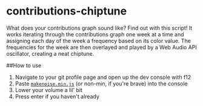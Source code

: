 # contributions-chiptune
What does your contributions graph sound like? Find out with this script! It works iterating through the contributions graph one week at a time and assigning each day of the week a frequency based on its color value. The frequencies for the week are then overlayed and played by a Web Audio API oscillator, creating a neat chiptune.

##How to use
1. Navigate to your git profile page and open up the dev console with f12
2. Paste [`makenoise.min.js`](https://raw.githubusercontent.com/johnBartos/contributions-chiptune/master/makenoise.min.js) (or non-min, if you're brave) into the console
3. Lower your volume a lil' bit
3. Press enter if you haven't already

